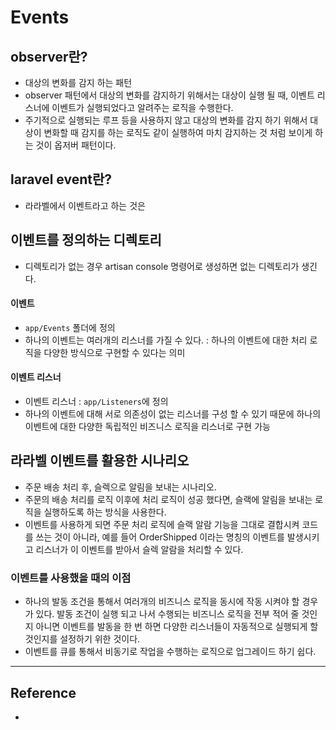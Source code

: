 # Events

## observer란?
- 대상의 변화를 감지 하는 패턴
- observer 패턴에서 대상의 변화를 감지하기 위해서는 대상이 실행 될 때, 이벤트 리스너에 이벤트가 실행되었다고 알려주는 로직을 수행한다.
- 주기적으로 실행되는 루프 등을 사용하지 않고 대상의 변화를 감지 하기 위해서 대상이 변화할 때 감지를 하는 로직도 같이 실행하여 마치 감지하는 것 처럼 보이게 하는 것이 옵저버 패턴이다.

## laravel event란?
- 라라벨에서 이벤트라고 하는 것은 

## 이벤트를 정의하는 디렉토리
- 디렉토리가 없는 경우 artisan console 명령어로 생성하면 없는 디렉토리가 생긴다.

#### 이벤트
- `app/Events` 폴더에 정의
- 하나의 이벤트는 여러개의 리스너를 가질 수 있다. : 하나의 이벤트에 대한 처리 로직을 다양한 방식으로 구현할 수 있다는 의미

#### 이벤트 리스너
- 이벤트 리스너 : `app/Listeners`에 정의
- 하나의 이벤트에 대해 서로 의존성이 없는 리스너를 구성 할 수 있기 때문에 하나의 이벤트에 대한 다양한 독립적인 비즈니스 로직을 리스너로 구현 가능

## 라라벨 이벤트를 활용한 시나리오
- 주문 배송 처리 후, 슬렉으로 알림을 보내는 시나리오.
- 주문의 배송 처리를 로직 이후에 처리 로직이 성공 했다면, 슬랙에 알림을 보내는 로직을 실행하도록 하는 방식을 사용한다.
- 이벤트를 사용하게 되면 주문 처리 로직에 슬랙 알람 기능을 그대로 결합시켜 코드를 쓰는 것이 아니라, 예를 들어 OrderShipped 이라는 명칭의 이벤트를 발생시키고 리스너가 이 이벤트를 받아서 슬렉 알람을 처리할 수 있다.

### 이벤트를 사용했을 때의 이점
- 하나의 발동 조건을 통해서 여러개의 비즈니스 로직을 동시에 작동 시켜야 할 경우가 있다. 발동 조건이 실행 되고 나서 수행되는 비즈니스 로직을 전부 적어 줄 것인지 아니면 이벤트를 발동을 한 번 하면 다양한 리스너들이 자동적으로 실행되게 할 것인지를 설정하기 위한 것이다. 
- 이벤트를  큐를 통해서 비동기로 작업을 수행하는 로직으로 업그레이드 하기 쉽다.

---

## Reference
- 

